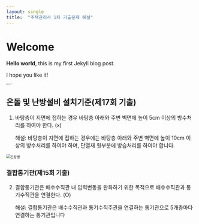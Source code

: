 ```yaml
---
layout: single
title:  "주택관리사 1차 기출문제 해설"
---
```


# Welcome

**Hello world**, this is my first Jekyll blog post.

I hope you like it!



<img src="C:\YangyNote_github_blog\KimYangkon.github.io\images\2024-06-30-first\actor1.jpg" alt="actor1" style="zoom:25%;" />



## 온돌 및 난방설비 설치기준(제17회 기출)
1. 바탕층이 지면에 접하는 경우 바탕층 아래와 주변 벽면에 높이 5cm 이상의 방수처리를 하여야 한다. (x)

   해설: 바탕층이 지면에 접하는 경우에는 바탕층 아래와 주변 벽면에 높이 10cm 이상의 방수처리를 하여야 하며, 단열재 윗부분에 방습처리를 하여야 합니다.

<img src="C:\YangyNote_github_blog\KimYangkon.github.io\images\2024-06-30-first\간장병-1719843868575-4.jpg" alt="간장병" style="zoom:67%;" />



### 결합통기관(제15회 기출)
2. 결합통기관은 배수수직관 내 압력변동을 완화하기 위한 목적으로 배수수직관과 통기수직관을 연결한다. (O)

   해설: 결합통기관은 배수수직관과 통기수직주관을 연결하는 통기관으로 5개층마다 연결하는 통기관입니다
